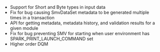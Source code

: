 - Support for Short and Byte types in input data
- Fix for bug causing SmvDataSet metadata to be generated multiple times in a transaction
- API for getting metadata, metadata history, and validation results for a given module
- Fix for bug preventing SMV for starting when user environment has SPARK_PRINT_LAUNCH_COMMAND set
- Higher order DQM
